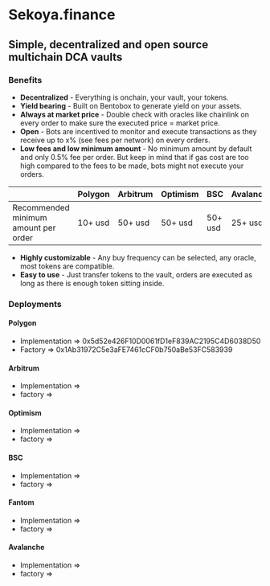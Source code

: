 # Sekoya.finance

## Simple, decentralized and open source multichain DCA vaults

### Benefits

- **Decentralized** - Everything is onchain, your vault, your tokens.
- **Yield bearing** - Built on Bentobox to generate yield on your assets.
- **Always at market price** - Double check with oracles like chainlink on every order to make sure the executed price = market price.
- **Open** - Bots are incentived to monitor and execute transactions as they receive up to x% (see fees per network) on every orders.
- **Low fees and low minimum amount** - No minimum amount by default and only 0.5% fee per order. But keep in mind that if gas cost are too high compared to the fees to be made, bots might not execute your orders.

|                                      | Polygon | Arbitrum | Optimism | BSC    | Avalanche | Fantom |
|--------------------------------------|---------|----------|----------|--------|-----------|--------|
| Recommended minimum amount per order | 10+ usd | 50+ usd  | 50+ usd  | 50+ usd| 25+ usd   | 25+ usd|

- **Highly customizable** - Any buy frequency can be selected, any oracle, most tokens are compatible.
- **Easy to use** - Just transfer tokens to the vault, orders are executed as long as there is enough token sitting inside.

### Deployments

#### Polygon

- Implementation => 0x5d52e426F10D0061fD1eF839AC2195C4D6038D50
- Factory => 0x1Ab31972C5e3aFE7461cCF0b750aBe53FC583939

#### Arbitrum

- Implementation => 
- factory => 

#### Optimism

- Implementation => 
- factory => 

#### BSC

- Implementation => 
- factory => 

#### Fantom

- Implementation => 
- factory => 

#### Avalanche

- Implementation => 
- factory => 
